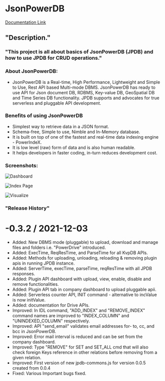 #  JsonPowerDB 


[Documentation Link](http://login2explore.com/jpdb/docs.html)

## "Description."
### "This project is all about basics of JsonPowerDB (JPDB) and how to use JPDB for CRUD operations." 


### About JsonPowerDB:
- JsonPowerDB is a Real-time, High Performance, Lightweight and Simple to Use, Rest API based Multi-mode DBMS. JsonPowerDB has ready to use API for Json document DB, RDBMS, Key-value DB, GeoSpatial DB and Time Series DB functionality. JPDB supports and advocates for true serverless and pluggable API development.


### Benefits of using JsonPowerDB
- Simplest way to retrieve data in a JSON format.
- Schema-free, Simple to use, Nimble and In-Memory database.
- It is built on top of one of the fastest and real-time data indexing engine - PowerIndeX.
- It is low level (raw) form of data and is also human readable.
- It helps developers in faster coding, in-turn reduces development cost.




### Screenshots:

![Dashboard](https://github.com/BeAgarwal/JsonPowerDB/blob/master/Assets/Screenshots/Dashboard.PNG)

![Index Page](https://github.com/BeAgarwal/JsonPowerDB/blob/master/Assets/Screenshots/Index.PNG)

![Visualize](https://github.com/BeAgarwal/JsonPowerDB/blob/master/Assets/Screenshots/Server.PNG)

### "Release History"
-0.3.2 / 2021-12-03
==================

* Added: New DBMS mode (pluggable) to upload, download and manage files and folders i.e. "PowerDrive" introduced.
* Added: ExecTime, ReqResTime, and ParseTime for all KvpDB APIs.
* Added: Methods for uploading, unloading, reloading & removing plugin apis in running JPDB instance.
* Added: ServerTime, execTime, parseTime, reqResTime with all JPDB responses.
* Added: Plugin API dashboard with upload, view, enable, disable and remove functionalities.
* Added: Plugin API tab in company dashboard to upload pluggable apii.
* Added: Serverless counter API, INIT command - alternative to incValue is now initValue.
* Added: documentation for Drive APIs.
* Improved: In IDL command, "ADD_INDEX" and "REMOVE_INDEX" command names are improved to "INDEX_COLUMN" and "UNINDEXED_COLUMN" respectively.
* Improved: API "send_email" validates email addresses for- to, cc, and bcc in JsonPowerDB.
* Improved: Error mail interval is reduced and can be set from the company dashboard.
* Improved: Type "REMOVE" for SET and SET_ALL cmd that will also check foreign Keys reference in other relations before removing from a given relation.
* Improved: First version of new jpdb-commons.js for version 0.0.5 created from 0.0.4
* Fixed: Various Important bugs fixed.

